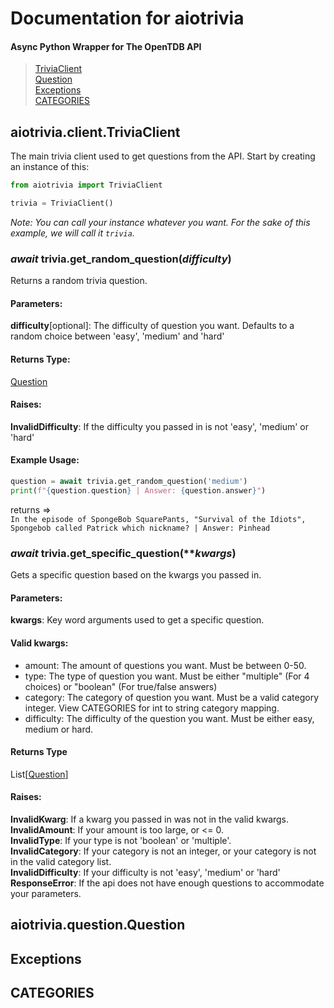 
# Documentation for aiotrivia
#### Async Python Wrapper for The OpenTDB API
> <a href=https://github.com/niztg/aiotrivia/blob/master/DOCUMENTATION.md#aiotriviaclienttriviaclient>TriviaClient</a><br><a href=https://github.com/niztg/aiotrivia/blob/master/DOCUMENTATION.md#aiotriviaquestionquestion>Question</a><br><a href=https://github.com/niztg/aiotrivia/blob/master/DOCUMENTATION.md#exceptions>Exceptions</a><br><a href=https://github.com/niztg/aiotrivia/blob/master/DOCUMENTATION.md#categories>CATEGORIES</a>


## aiotrivia.client.TriviaClient
The main trivia client used to get questions from the API. Start by creating an instance of this:
```py
from aiotrivia import TriviaClient

trivia = TriviaClient()
```
<em>Note: You can call your instance whatever you want. For the sake of this example, we will call it `trivia`.</em>

### *await* trivia.get_random_question(*difficulty*)
Returns a random trivia question.

#### Parameters:
**difficulty**[optional]: The difficulty of question you want. Defaults to a random choice between 'easy', 'medium' and 'hard'

#### Returns Type:
<a href=https://github.com/niztg/aiotrivia/blob/master/DOCUMENTATION.md#aiotriviaquestionquestion>Question</a>

#### Raises:
**InvalidDifficulty**: If the difficulty you passed in is not 'easy', 'medium' or 'hard'

#### Example Usage:
```py
question = await trivia.get_random_question('medium')
print(f"{question.question} | Answer: {question.answer}")
```
returns => <br>
`In the episode of SpongeBob SquarePants, "Survival of the Idiots", Spongebob called Patrick which nickname? | Answer: Pinhead`

### *await* trivia.get_specific_question(*\**kwargs*)
Gets a specific question based on the kwargs you passed in. 

#### Parameters:
**kwargs**: Key word arguments used to get a specific question.

#### Valid kwargs:
- amount: The amount of questions you want. Must be between 0-50.
- type: The type of question you want. Must be either "multiple" (For 4 choices) or "boolean" (For true/false answers)
- category: The category of question you want. Must be a valid category integer. View CATEGORIES for int to string category mapping.
- difficulty: The difficulty of the question you want. Must be either easy, medium or hard.

#### Returns Type
List[<a href=https://github.com/niztg/aiotrivia/blob/master/DOCUMENTATION.md#aiotriviaquestionquestion>Question</a>]

#### Raises:
**InvalidKwarg**: If a kwarg you passed in was not in the valid kwargs.<br>
**InvalidAmount**: If your amount is too large, or <= 0.<br>
**InvalidType**: If your type is not 'boolean' or 'multiple'.<br>
**InvalidCategory**: If your category is not an integer, or your category is not in the valid category list.<br>
**InvalidDifficulty**: If your difficulty is not 'easy', 'medium' or 'hard'<br>
**ResponseError**: If the api does not have enough questions to accommodate your parameters. <br>
 
## aiotrivia.question.Question


## Exceptions


## CATEGORIES
